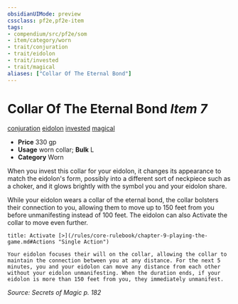```yaml
---
obsidianUIMode: preview
cssclass: pf2e,pf2e-item
tags:
- compendium/src/pf2e/som
- item/category/worn
- trait/conjuration
- trait/eidolon
- trait/invested
- trait/magical
aliases: ["Collar Of The Eternal Bond"]
---
```

# Collar Of The Eternal Bond *Item 7*  
[conjuration](/rules/traits/conjuration.md)  [eidolon](/rules/traits/eidolon-som.md)  [invested](/rules/traits/invested.md)  [magical](/rules/traits/magical.md)  

- **Price** 330 gp
- **Usage** worn collar; **Bulk** L
- **Category** Worn

When you invest this collar for your eidolon, it changes its appearance to match the eidolon's form, possibly into a different sort of neckpiece such as a choker, and it glows brightly with the symbol you and your eidolon share.

While your eidolon wears a collar of the eternal bond, the collar bolsters their connection to you, allowing them to move up to 150 feet from you before unmanifesting instead of 100 feet. The eidolon can also Activate the collar to move even further.

```ad-embed-ability
title: Activate [>](/rules/core-rulebook/chapter-9-playing-the-game.md#Actions "Single Action")

Your eidolon focuses their will on the collar, allowing the collar to maintain the connection between you at any distance. For the next 5 minutes, you and your eidolon can move any distance from each other without your eidolon unmanifesting. When the duration ends, if your eidolon is more than 150 feet from you, they immediately unmanifest.
```

*Source: Secrets of Magic p. 182*